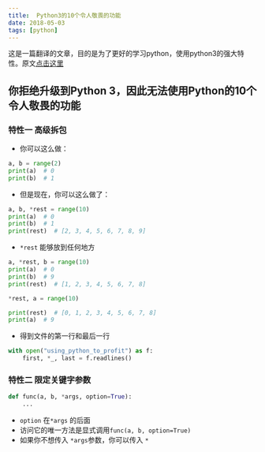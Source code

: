 ```yaml
---
title:  Python3的10个令人敬畏的功能
date: 2018-05-03
tags: [python]
---
```


这是一篇翻译的文章，目的是为了更好的学习python，使用python3的强大特性。原文[点击这里](https://www.asmeurer.com/python3-presentation/slides.html#1)

## 你拒绝升级到Python 3，因此无法使用Python的10个令人敬畏的功能

### 特性一 高级拆包

- 你可以这么做：

```python
a, b = range(2)
print(a)  # 0
print(b)  # 1
```

<!--more-->

- 但是现在，你可以这么做了：

```python
a, b, *rest = range(10)
print(a)  # 0
print(b)  # 1
print(rest)  # [2, 3, 4, 5, 6, 7, 8, 9]
```

- `*rest` 能够放到任何地方

```python
a, *rest, b = range(10)
print(a)  # 0
print(b)  # 9
print(rest)  # [1, 2, 3, 4, 5, 6, 7, 8]
```

```python
*rest, a = range(10)

print(rest)  # [0, 1, 2, 3, 4, 5, 6, 7, 8]
print(a)  # 9
```

- 得到文件的第一行和最后一行

```python
with open("using_python_to_profit") as f:
    first, *_, last = f.readlines()
```

### 特性二 限定关键字参数

```python
def func(a, b, *args, option=True):
    ...
```

- `option` 在`*args` 的后面 
- 访问它的唯一方法是显式调用`func(a, b, option=True)`
- 如果你不想传入 `*args`参数，你可以传入 `*`